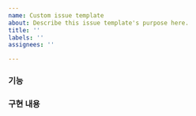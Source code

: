 ```yaml
---
name: Custom issue template
about: Describe this issue template's purpose here.
title: ''
labels: ''
assignees: ''

---
```


### 기능

### 구현 내용
